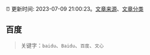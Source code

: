 :alarm_clock: 更新时间: 2023-07-09 21:00:23。[文章来源](/README.md)、[文章分类](/TAGS.md)

## 百度


> 关键字：`baidu`、`Baidu`、`百度`、`文心`



